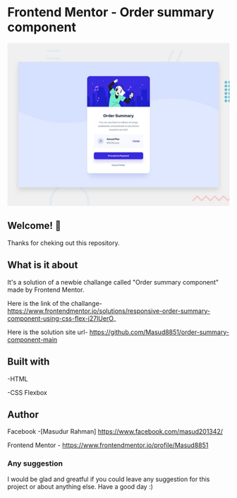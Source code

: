 # Frontend Mentor - Order summary component

![Design preview for the order summary component coding challenge](./design/desktop-preview.jpg)

## Welcome! 👋

Thanks for cheking out this repository.

## What is it about

It's a solution of a newbie challange called "Order summary component" made by Frontend Mentor.

Here is the link of the challange-
https://www.frontendmentor.io/solutions/responsive-order-summary-component-using-css-flex-j27lUerO_

Here is the solution site url-
https://github.com/Masud8851/order-summary-component-main

## Built with

-HTML

-CSS Flexbox

## Author

Facebook -[Masudur Rahman] https://www.facebook.com/masud201342/

Frontend Mentor - https://www.frontendmentor.io/profile/Masud8851

### Any suggestion

I would be glad and greatful if you could leave any suggestion for this project or about anything else. Have a good day :)

